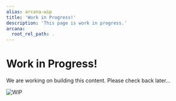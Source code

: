 ```yaml
---
alias: arcana-wip
title: 'Work in Progress!'
description: 'This page is work in progress.'
arcana:
  root_rel_path: .
---
```


# Work in Progress!


We are working on building this content. Please check back later...

![WIP]({{config.extra.arcana.img_dir}}/report_issues.{{config.extra.arcana.img_png}})